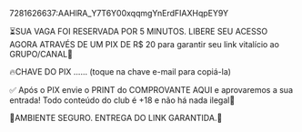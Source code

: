 7281626637:AAHlRA_Y7T6Y00xqqmgYnErdFIAXHqpEY9Y

⏳SUA VAGA FOI RESERVADA POR 5 MINUTOS. LIBERE SEU ACESSO AGORA ATRAVÉS DE UM PIX DE R$ 20 para garantir seu link vitalício ao GRUPO/CANAL🍭

🔥CHAVE DO PIX 
......
(toque na chave e-mail para copiá-la)

✅ Após o PIX envie o PRINT do COMPROVANTE AQUI e aprovaremos a sua entrada! Todo conteúdo do club é +18 e não há nada ilegal💎

🔐AMBIENTE SEGURO. ENTREGA DO LINK GARANTIDA.🚨
<!---
samuelgt007/samuelgt007 is a ✨ special ✨ repository because its `README.md` (this file) appears on your GitHub profile.
You can click the Preview link to take a look at your changes.
--->
